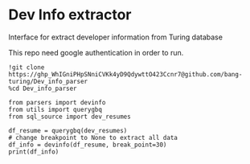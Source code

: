 # Dev Info extractor
Interface for extract developer information from Turing database

This repo need google authentication in order to run. 
```
!git clone https://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@github.com/bang-turing/Dev_info_parser
%cd Dev_info_parser

from parsers import devinfo
from utils import querygbq
from sql_source import dev_resumes

df_resume = querygbq(dev_resumes)
# change breakpoint to None to extract all data 
df_info = devinfo(df_resume, break_point=30)
print(df_info)
```

